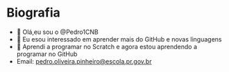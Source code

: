 # Biografia


- 👋 Olá,eu sou o @Pedro1CNB
- 👀 Eu esou interessado em aprender mais do GitHub e novas linguagens 
- 🌱 Aprendi a programar no Scratch e agora estou aprendendo a programar no GitHub
- Email: pedro.oliveira.pinheiro@escola.pr.gov.br

<!---
Pedro1CNB/Pedro1CNB is a ✨ special ✨ repository because its `README.md` (this file) appears on your GitHub profile.
You can click the Preview link to take a look at your changes.
--->
